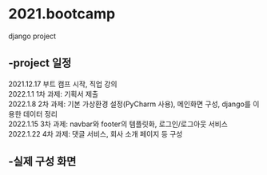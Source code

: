 # 2021.bootcamp
django project

## -project 일정
   2021.12.17 부트 캠프 시작, 직업 강의 </br>
   2022.1.1   1차 과제: 기획서 제출 </br>
   2022.1.8   2차 과제: 기본 가상환경 설정(PyCharm 사용), 메인화면 구성, django를 이용한 데이터 정리 </br>
   2022.1.15  3차 과제: navbar와 footer의 템플릿화, 로그인/로그아웃 서비스 </br>
   2022.1.22  4차 과제: 댓글 서비스, 회사 소개 페이지 등 구성 </br>

## -실제 구성 화면
    
